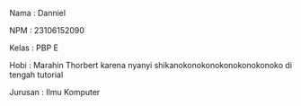 Nama : Danniel

NPM : 23106152090

Kelas : PBP E

Hobi : Marahin Thorbert karena nyanyi shikanokonokonokonokonokonoko di tengah tutorial

Jurusan : Ilmu Komputer